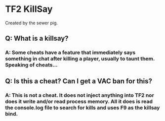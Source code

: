 # TF2 KillSay
Created by the sewer pig.
## Q: What is a killsay?
### A: Some cheats have a feature that immediately says something in chat after killing a player, usually to taunt them. Speaking of cheats...
## Q: Is this a cheat? Can I get a VAC ban for this?
### A: This is not a cheat. It does not inject anything into TF2 nor does it write and/or read process memory. All it does is read the console.log file to search for kills and uses F9 as the killsay bind.